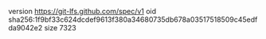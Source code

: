 version https://git-lfs.github.com/spec/v1
oid sha256:1f9bf33c624dcdef9613f380a34680735db678a03517518509c45edfda9042e2
size 7323
